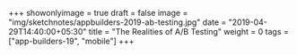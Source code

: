 +++
showonlyimage = true
draft = false
image = "img/sketchnotes/appbuilders-2019-ab-testing.jpg"
date = "2019-04-29T14:40:00+05:30"
title = "The Realities of A/B Testing"
weight = 0
tags = ["app-builders-19", "mobile"]
+++
